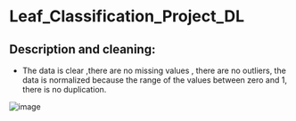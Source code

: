 # Leaf_Classification_Project_DL
  
  ## Description and cleaning:
   - The data is clear ,there are no missing values , there are no outliers, the data is normalized because the range of the values between zero and 1, there is no duplication.
    
   ![image](https://user-images.githubusercontent.com/68587770/202894962-8797f45d-9a74-4d9e-9bac-309c58655165.png)

